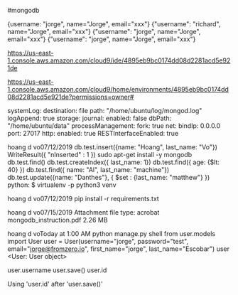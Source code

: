 #mongodb

{username: "jorge", name="Jorge", email="xxx"}
{"username": "richard", name="Jorge", email="xxx"}
{"username": "jorge", name="Jorge", email="xxx"}
{"username": "jorge", name="Jorge", email="xxx"}



https://us-east-1.console.aws.amazon.com/cloud9/ide/4895eb9bc0174dd08d2281acd5e921de

https://us-east-1.console.aws.amazon.com/cloud9/home/environments/4895eb9bc0174dd08d2281acd5e921de?permissions=owner#

systemLog:
   destination: file
   path: "/home/ubuntu/log/mongod.log"
   logAppend: true
storage:
   journal:
      enabled: false
   dbPath: "/home/ubuntu/data"
processManagement:
   fork: true
net:
   bindIp: 0.0.0.0
   port: 27017
   http:
      enabled: true
      RESTInterfaceEnabled: true
 
hoang d vo07/12/2019
db.test.insert({name: "Hoang", last_name: "Vo"})
WriteResult({ "nInserted" : 1 })
sudo apt-get install -y mongodb
db.test.find()
db.test.createIndex({ last_name: 1})
db.test.find({ age: {$lt: 40} })
db.test.find({ name: "Al", last_name: "machine"})
db.test.update({name: "Danthes"}, { $set : {last_name: "matthew"} })
python:
$ virtualenv -p python3 venv
 
hoang d vo07/12/2019
pip install -r requirements.txt
 
hoang d vo07/15/2019
Attachment file type: acrobat
mongodb_instruction.pdf
2.26 MB
 
hoang d voToday at 1:00 AM
python manage.py shell
from user.models import User
user = User(username="jorge", password="test", email="jorge@fromzero.io", first_name="jorge", last_name="Escobar")
user
<User: User object>

user.username
user.save()
user.id

Using 'user.id' after 'user.save()'

